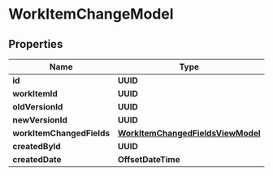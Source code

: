 

# WorkItemChangeModel


## Properties

| Name | Type | Description | Notes |
|------------ | ------------- | ------------- | -------------|
|**id** | **UUID** |  |  [optional] |
|**workItemId** | **UUID** |  |  [optional] |
|**oldVersionId** | **UUID** |  |  [optional] |
|**newVersionId** | **UUID** |  |  [optional] |
|**workItemChangedFields** | [**WorkItemChangedFieldsViewModel**](WorkItemChangedFieldsViewModel.md) |  |  [optional] |
|**createdById** | **UUID** |  |  [optional] |
|**createdDate** | **OffsetDateTime** |  |  [optional] |



